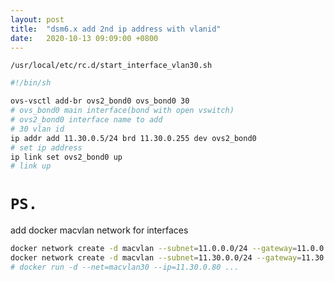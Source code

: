 ```yaml
---
layout: post
title:  "dsm6.x add 2nd ip address with vlanid"
date:   2020-10-13 09:09:00 +0800
---
```


`/usr/local/etc/rc.d/start_interface_vlan30.sh`

```bash
#!/bin/sh

ovs-vsctl add-br ovs2_bond0 ovs_bond0 30
# ovs_bond0 main interface(bond with open vswitch)
# ovs2_bond0 interface name to add
# 30 vlan id
ip addr add 11.30.0.5/24 brd 11.30.0.255 dev ovs2_bond0
# set ip address
ip link set ovs2_bond0 up
# link up
```

# `PS.`

add docker macvlan network for interfaces

```bash
docker network create -d macvlan --subnet=11.0.0.0/24 --gateway=11.0.0.1 -o parent=ovs_bond0 macvlan1
docker network create -d macvlan --subnet=11.30.0.0/24 --gateway=11.30.0.1 -o parent=ovs2_bond0 macvlan30
# docker run -d --net=macvlan30 --ip=11.30.0.80 ...
```
